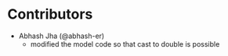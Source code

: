 # Contributors

- Abhash Jha (@abhash-er)
    - modified the model code so that cast to double is possible
